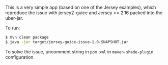 This is a very simple app (based on one of the Jersey examples), which reproduce the issue
with jersey2-guice and Jersey >= 2.16 packed into the uber-jar.

To run:
```bash
$ mvn clean package
$ java -jar target/jersey-guice-issue-1.0-SNAPSHOT.jar
```

To solve the issue, uncomment string in `pom.xml` in `maven-shade-plugin` configuration.